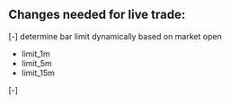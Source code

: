 ## Changes needed for live trade:

[-] determine bar limit dynamically based on market open
- limit_1m
- limit_5m
- limit_15m

[-] 
 

